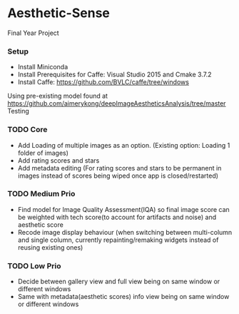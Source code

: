 # Aesthetic-Sense
Final Year Project
### Setup
- Install Miniconda
- Install Prerequisites for Caffe: Visual Studio 2015 and Cmake 3.7.2
- Install Caffe: https://github.com/BVLC/caffe/tree/windows
  
Using pre-existing model found at https://github.com/aimerykong/deepImageAestheticsAnalysis/tree/master
Testing


### TODO Core
- Add Loading of multiple images as an option. (Existing option: Loading 1 folder of images)
- Add rating scores and stars
- Add metadata editing (For rating scores and stars to be permanent in images instead of scores being wiped once app is closed/restarted)

### TODO Medium Prio
- Find model for Image Quality Assessment(IQA) so final image score can be weighted with tech score(to account for artifacts and noise) and aesthetic score
- Recode image display behaviour (when switching between multi-column and single column, currently repainting/remaking widgets instead of reusing existing ones)

### TODO Low Prio
- Decide between gallery view and full view being on same window or different windows
- Same with metadata(aesthetic scores) info view being on same window or different windows
